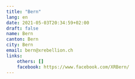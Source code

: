 ```yaml
---
title: "Bern"
lang: en
date: 2021-05-03T20:34:59+02:00
draft: false
name: Bern
canton: Bern
city: Bern
email: bern@xrebellion.ch 
links:
    others: []
    facebook: https://www.facebook.com/XRBern/
---
```


